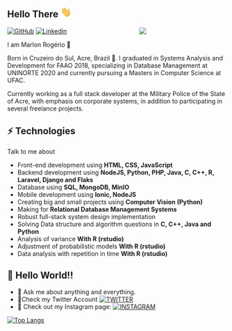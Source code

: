 <h2> Hello There <img src="https://raw.githubusercontent.com/ABSphreak/ABSphreak/master/gifs/Hi.gif" height="25px"></h2>

<img align="right" src="https://github.com/rajput2107/rajput2107/blob/master/Assets/Developer.gif" width='200'/>

[![GitHub](https://img.shields.io/badge/SUPPORT%20AT-GITHUB-blue?style=for-the-badge&logo=github)](https://github.com/msrogerio) [![Linkedin](https://img.shields.io/badge/MY%20PROFILE-Linkedin-blue?style=for-the-badge&logo=github)](https://www.linkedin.com/in/marlon-rog%C3%A9rio-15602a141/)
 
I am Marlon Rogério 🧔

Born in Cruzeiro do Sul, Acre, Brazil 🏫. I graduated in Systems Analysis and Development for FAAO 2018, specializing in Database Management at UNINORTE 2020 and currently pursuing a Masters in Computer Science at UFAC.

Currently working as a full stack developer at the Military Police of the State of Acre, with emphasis on corporate systems, in addition to participating in several freelance projects.

## ⚡ Technologies
Talk to me about
- Front-end development using **HTML, CSS, JavaScript**
- Backend development using **NodeJS, Python, PHP, Java, C, C++, R, Laravel, Django and Flaks**
- Database using **SQL, MongoDB, MinIO**
- Mobile development using **Ionic, NodeJS**
- Creating big and small projects using **Computer Vision (Python)**
- Making for **Relational Database Management Systems**
- Robust full-stack system design implementation
- Solving Data structure and algorithm questions in **C, C++, Java and Python**
- Analysis of variance **With R (rstudio)**
- Adjustment of probabilistic models **With R (rstudio)**
- Data analysis with repetition in time **With R (rstudio)**

## 🤔 Hello World!! 
- 💬 Ask me about anything and everything.
- 🐥Check my Twitter Account [![TWITTER](https://img.shields.io/badge/FOLLOW%20ME-TWITTER-informational?style=flat-square&logo=Twitter&logoColor=white)](https://twitter.com/MarlonRogrio3)
- 🎯 Check out my Instagram page: [![INSTAGRAM](https://img.shields.io/badge/FOLLOW%20ME-INSTAGRAM-blueviolet?style=flat-square&logo=Instagram&logoColor=white)](https://www.instagram.com/rogerio_marlon_ads/)


[![Top Langs](https://github-readme-stats.vercel.app/api/top-langs/?username=hashfx&theme=react&custom_title=Most-Used-Languages)](https://github.com/hashfx/github-readme-stats) 
